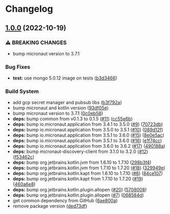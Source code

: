 # Changelog

## [1.0.0](https://github.com/dew-org/inventory/compare/v0.1.6...v1.0.0) (2022-10-19)


### ⚠ BREAKING CHANGES

* bump micronaut version to 3.7.1

### Bug Fixes

* **test:** use mongo 5.0.12 image on tests ([b3d3466](https://github.com/dew-org/inventory/commit/b3d3466773deea2f6b0340e6740d0e165a4b2ee7))


### Build System

* add gcp secret manager and pubsub libs ([b3f792a](https://github.com/dew-org/inventory/commit/b3f792aac5b7e0be9d0a9335ca20af18a11db402))
* bump micronaut and kotlin version ([93df05e](https://github.com/dew-org/inventory/commit/93df05e07c9b4d506387f9742aeef249585671f0))
* bump micronaut version to 3.7.1 ([0c0eb58](https://github.com/dew-org/inventory/commit/0c0eb588dc8cb04ad7ad6774ee700cff06fb81ab))
* **deps:** bump common from v0.1.3 to 0.1.5 ([#11](https://github.com/dew-org/inventory/issues/11)) ([cc55e6b](https://github.com/dew-org/inventory/commit/cc55e6b7dde78dce0c4f7364fe532eb68e22f750))
* **deps:** bump io.micronaut.application from 3.4.1 to 3.5.0 ([#9](https://github.com/dew-org/inventory/issues/9)) ([70723db](https://github.com/dew-org/inventory/commit/70723db224772dfd0be93e166183f37151567f44))
* **deps:** bump io.micronaut.application from 3.5.0 to 3.5.1 ([#10](https://github.com/dew-org/inventory/issues/10)) ([089d12f](https://github.com/dew-org/inventory/commit/089d12f30fe0bf3aa8eb7dcd9ce5a444c9c71c12))
* **deps:** bump io.micronaut.application from 3.5.1 to 3.6.0 ([#15](https://github.com/dew-org/inventory/issues/15)) ([8e0e5ac](https://github.com/dew-org/inventory/commit/8e0e5ac13ea8b846679027cf90b44168e2d808d7))
* **deps:** bump io.micronaut.application from 3.5.1 to 3.6.0 ([#16](https://github.com/dew-org/inventory/issues/16)) ([e1f74cc](https://github.com/dew-org/inventory/commit/e1f74cc88cafd4cbce5e2cb1871b4a74f57976ef))
* **deps:** bump io.micronaut.application from 3.6.0 to 3.6.2 ([#17](https://github.com/dew-org/inventory/issues/17)) ([490188a](https://github.com/dew-org/inventory/commit/490188a86ca8461286e06ff44598e9df5abc54d3))
* **deps:** bump micronaut-discovery-client from 3.1.0 to 3.2.0 ([#12](https://github.com/dew-org/inventory/issues/12)) ([f53462c](https://github.com/dew-org/inventory/commit/f53462c5cb537bff169d854bcbb17247d7858fdb))
* **deps:** bump org.jetbrains.kotlin.jvm from 1.6.10 to 1.7.10 ([298b3f4](https://github.com/dew-org/inventory/commit/298b3f4fab14b32d028d617d0fcf7b21a555b3d2))
* **deps:** bump org.jetbrains.kotlin.jvm from 1.7.10 to 1.7.20 ([#18](https://github.com/dew-org/inventory/issues/18)) ([329949e](https://github.com/dew-org/inventory/commit/329949e2fad28992b2045c6c6e24b3a80161a9cd))
* **deps:** bump org.jetbrains.kotlin.kapt from 1.6.10 to 1.7.10 ([#6](https://github.com/dew-org/inventory/issues/6)) ([84ce107](https://github.com/dew-org/inventory/commit/84ce107f6267bb579637c500ddbedf2a98044d9a))
* **deps:** bump org.jetbrains.kotlin.kapt from 1.7.10 to 1.7.20 ([#19](https://github.com/dew-org/inventory/issues/19)) ([460a6e8](https://github.com/dew-org/inventory/commit/460a6e87a7e7b65a4eaa685a31f8ffbe1756d375))
* **deps:** bump org.jetbrains.kotlin.plugin.allopen ([#20](https://github.com/dew-org/inventory/issues/20)) ([5708008](https://github.com/dew-org/inventory/commit/5708008ecbcd5af54fb4ac7b72e09a6ccd8dcb7d))
* **deps:** bump org.jetbrains.kotlin.plugin.allopen ([#7](https://github.com/dew-org/inventory/issues/7)) ([068584d](https://github.com/dew-org/inventory/commit/068584de85304b9c29cc906d59b76d57ff60a0be))
* get common dependency from GitHub ([6ae800a](https://github.com/dew-org/inventory/commit/6ae800ae7228a367036dd7efa476721c4aad1fd3))
* remove package version ([ded73df](https://github.com/dew-org/inventory/commit/ded73df27b66d906aba1d41fa88c18b8cefa1b64))

